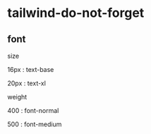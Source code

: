 # tailwind-do-not-forget

## font

size

16px : text-base

20px : text-xl

weight

400 : font-normal

500 : font-medium

